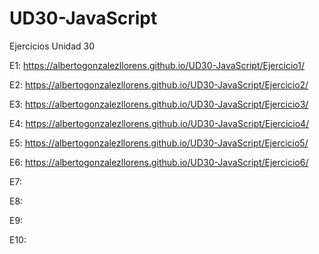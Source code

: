 # UD30-JavaScript
Ejercicios Unidad 30

E1: https://albertogonzalezllorens.github.io/UD30-JavaScript/Ejercicio1/

E2: https://albertogonzalezllorens.github.io/UD30-JavaScript/Ejercicio2/

E3: https://albertogonzalezllorens.github.io/UD30-JavaScript/Ejercicio3/

E4: https://albertogonzalezllorens.github.io/UD30-JavaScript/Ejercicio4/

E5: https://albertogonzalezllorens.github.io/UD30-JavaScript/Ejercicio5/

E6: https://albertogonzalezllorens.github.io/UD30-JavaScript/Ejercicio6/

E7: 

E8: 

E9: 

E10: 

